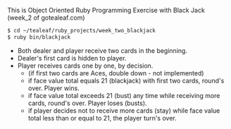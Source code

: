 This is Object Oriented Ruby Programming Exercise
with Black Jack (week_2 of gotealeaf.com)

```sh
$ cd ~/tealeaf/ruby_projects/week_two_blackjack
$ ruby bin/blackjack
```

+ Both dealer and player receive two cards in the beginning.
+ Dealer's first card is hidden to player.
+ Player receives cards one by one, by decision.
  + (if first two cards are Aces, double down - not implemented)
  + if face value total equals 21 (blackjack) with first two cards, round's over. Player wins.
  + if face value total exceeds 21 (bust) any time while receiving more cards, round's over. Player loses (busts).
  + if player decides not to receive more cards (stay) while face value total less than or equal to 21, the player turn's over.
